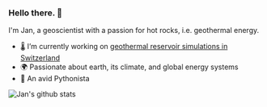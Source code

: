### Hello there. :panda_face:

I'm Jan, a geoscientist with a passion for hot rocks, i.e. geothermal energy.

- :thermometer: I’m currently working on [geothermal reservoir simulations in Switzerland](https://geg.ethz.ch/project-geothermal_aargau/)
- :earth_africa: Passionate about earth, its climate, and global energy systems 
- :snake: An avid Pythonista  

![Jan's github stats](https://github-readme-stats.vercel.app/api?username=japhiolite&count_private=false&show_icons=true&hide_border=true&title_color=09799c&cache_seconds=86400)
<!--
**Japhiolite/japhiolite** is a ✨ _special_ ✨ repository because its `README.md` (this file) appears on your GitHub profile.

Here are some ideas to get you started:

- 🔭 I’m currently working on ...
- 🌱 I’m currently learning ...
- 👯 I’m looking to collaborate on ...
- 🤔 I’m looking for help with ...
- 💬 Ask me about ...
- 📫 How to reach me: ...
- 😄 Pronouns: ...
- ⚡ Fun fact: ...
-->
